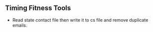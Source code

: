 ## Timing Fitness Tools


* Read state contact file then write it to cs file and remove duplicate emails.

